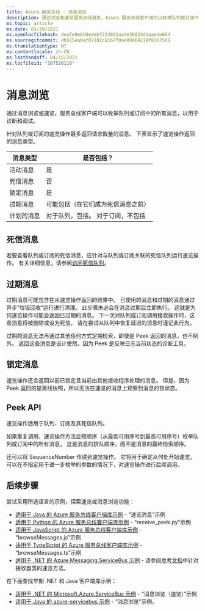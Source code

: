 ```yaml
---
title: Azure 服务总线 - 消息浏览
description: 通过浏览和速览服务总线消息，Azure 服务总线客户端可以枚举队列或订阅中的所有消息。
ms.topic: article
ms.date: 03/29/2021
ms.openlocfilehash: deafe9e6ddeeebf233922aade36823ddaaede864
ms.sourcegitcommit: db925ea0af071d2c81b7f0ae89464214f8167505
ms.translationtype: HT
ms.contentlocale: zh-CN
ms.lasthandoff: 04/15/2021
ms.locfileid: "107520116"
---
```

# <a name="message-browsing"></a>消息浏览
通过消息浏览或速览，服务总线客户端可以枚举队列或订阅中的所有消息，以用于诊断和调试。

针对队列或订阅的速览操作最多返回请求数量的消息。 下表显示了速览操作返回的消息类型。 

| 消息类型 | 是否包括？ | 
| ---------------- | ----- | 
| 活动消息 | 是 |
| 死信消息 | 否 | 
| 锁定消息 | 是 |
| 过期消息 |  可能包括（在它们成为死信消息之前） |
| 计划的消息 | 对于队列，包括。 对于订阅，不包括 |

## <a name="dead-lettered-messages"></a>死信消息
若要查看队列或订阅的死信消息，应针对与队列或订阅关联的死信队列运行速览操作。 有关详细信息，请参阅[访问死信队列](service-bus-dead-letter-queues.md#path-to-the-dead-letter-queue)。

## <a name="expired-messages"></a>过期消息
过期消息可能包含在从速览操作返回的结果中。 已使用的消息和过期的消息通过异步“垃圾回收”运行进行清理。 此步骤未必会在消息过期后立即执行。 这就是为何速览操作可能会返回已过期的消息。 下一次对队列或订阅调用接收操作时，这些消息将被删除或设为死信。 请在尝试从队列中恢复延迟的消息时谨记此行为。 

过期的消息无法再通过其他任何方式定期检索，即使是 Peek 返回的消息，也不例外。 返回这些消息是设计使然，因为 Peek 是反映日志当前状态的诊断工具。

## <a name="locked-messages"></a>锁定消息
速览操作还会返回以前已锁定且当前由其他接收程序处理的消息。 但是，因为 Peek 返回的是离线快照，所以无法在速览的消息上观察到消息的锁状态。

## <a name="peek-apis"></a>Peek API
速览操作适用于队列、订阅及其死信队列。 

如果重复调用，速览操作方法会按顺序（从最低可用序号到最高可用序号）枚举队列或订阅中的所有消息。 这是消息的排队顺序，而不是消息的最终检索顺序。

还可以将 SequenceNumber 传递到速览操作。 它将用于确定从何处开始速览。 可以在不指定用于进一步枚举的参数的情况下，对速览操作进行后续调用。

## <a name="next-steps"></a>后续步骤
尝试采用所选语言的示例，探索速览或消息浏览功能：

- [适用于 Java 的 Azure 服务总线客户端库示例](/samples/azure/azure-sdk-for-java/servicebus-samples/) - “速览消息”示例
- [适用于 Python 的 Azure 服务总线客户端库示例](/samples/azure/azure-sdk-for-python/servicebus-samples/) - “receive_peek.py”示例
- [适用于 JavaScript 的 Azure 服务总线客户端库示例](/samples/azure/azure-sdk-for-js/service-bus-javascript/) - “browseMessages.js”示例
- [适用于 TypeScript 的 Azure 服务总线客户端库示例](/samples/azure/azure-sdk-for-js/service-bus-typescript/) - “browseMessages.ts”示例
- [适用于 .NET 的 Azure.Messaging.ServiceBus 示例](/samples/azure/azure-sdk-for-net/azuremessagingservicebus-samples/) - 请参阅[参考文档](/dotnet/api/azure.messaging.servicebus)中针对接收器类的速览方法。

在下面查找早期 .NET 和 Java 客户端库示例：
- [适用于 .NET 的 Microsoft.Azure.ServiceBus 示例](https://github.com/Azure/azure-service-bus/tree/master/samples/DotNet/Microsoft.Azure.ServiceBus/) - “消息浏览（速览）”示例 
- [适用于 Java 的 azure-servicebus 示例](https://github.com/Azure/azure-service-bus/tree/master/samples/Java/azure-servicebus/MessageBrowse) - “消息浏览”示例。 
